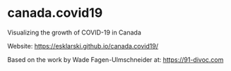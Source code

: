 # canada.covid19
Visualizing the growth of COVID-19 in Canada

Website: https://esklarski.github.io/canada.covid19/

Based on the work by Wade Fagen-Ulmschneider at:
https://91-divoc.com
